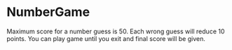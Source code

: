 # NumberGame
Maximum score for a number guess is 50.
Each wrong guess will reduce 10 points.
You can play game until you exit and final score will be given.
